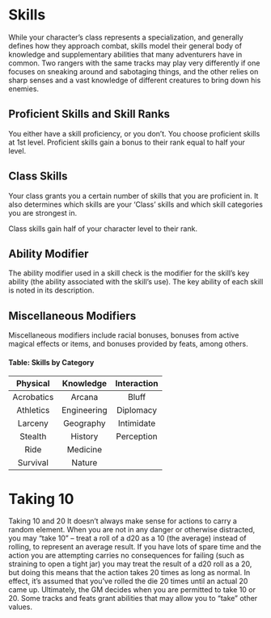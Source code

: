 # Skills

While your character’s class represents a specialization, and generally defines how they approach combat, skills model their general body of knowledge and supplementary abilities that many adventurers have in common. Two rangers with the same tracks may play very differently if one focuses on sneaking around and sabotaging things, and the other relies on sharp senses and a vast knowledge of different creatures to bring down his enemies.

## Proficient Skills and Skill Ranks

You either have a skill proficiency, or you don’t. You choose proficient skills at 1st level. Proficient skills gain a bonus to their rank equal to half your level.

## Class Skills

Your class grants you a certain number of skills that you are proficient in.  It also determines which skills are your ‘Class’ skills and which skill categories you are strongest in.

Class skills gain half of your character level to their rank.

## Ability Modifier

The ability modifier used in a skill check is the modifier for the skill’s key ability (the ability associated with the skill’s use). The key ability of each skill is noted in its description.

## Miscellaneous Modifiers

Miscellaneous modifiers include racial bonuses, bonuses from active magical effects or items, and bonuses provided by feats, among others.

#### Table: Skills by Category

|Physical|Knowledge|Interaction|
|:------:|:-------:|:---------:|
|Acrobatics|Arcana|Bluff|
|Athletics|Engineering|Diplomacy|
|Larceny|Geography|Intimidate|
|Stealth|History|Perception|
|Ride|Medicine||
|Survival|Nature||

# Taking 10

Taking 10 and 20 It doesn’t always make sense for actions to carry a random element. When you are not in any danger or otherwise distracted, you may “take 10” – treat a roll of a d20 as a 10 (the average) instead of rolling, to represent an average result. If you have lots of spare time and the action you are attempting carries no consequences for failing (such as straining to open a tight jar) you may treat the result of a d20 roll as a 20, but doing this means that the action takes 20 times as long as normal. In effect, it’s assumed that you’ve rolled the die 20 times until an actual 20 came up. Ultimately, the GM decides when you are permitted to take 10 or 20. Some tracks and feats grant abilities that may allow you to “take” other values.